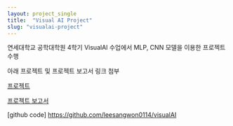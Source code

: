 ```yaml
---
layout: project_single
title:  "Visual AI Project"
slug: "visualai-project"
---
```

연세대학교 공학대학원 4학기 VisualAI 수업에서 MLP, CNN 모델을 이용한 프로젝트 수행

아래 프로젝트 및 프로젝트 보고서 링크 첨부

[프로젝트](https://drive.google.com/file/d/13UBJNAxCsFQyRG3ytadxlAkUsZd_8CQ1/view?usp=sharing)

[프로젝트 보고서](https://drive.google.com/file/d/1w3LGIZ8lOnmjpT3T-du7QoxeglvZGVr7/view?usp=sharing)

[github code] https://github.com/leesangwon0114/visualAI
